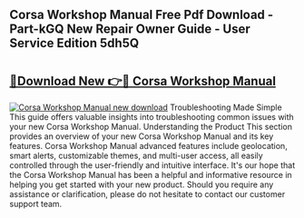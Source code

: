 ## Corsa Workshop Manual Free Pdf Download - Part-kGQ New Repair Owner Guide - User Service Edition 5dh5Q

# <h2><a href="http://bc67699.oget.top/?id=Corsa+Workshop+Manual">🔗Download New 👉🔴 Corsa Workshop Manual</a></h2>

[![Corsa Workshop Manual new download](https://i.imgur.com/5g1atiW.png)](http://bc67699.oget.top/?id=Corsa+Workshop+Manual)
Troubleshooting Made Simple This guide offers valuable insights into troubleshooting common issues with your new Corsa Workshop Manual. Understanding the Product This section provides an overview of your new Corsa Workshop Manual and its key features. Corsa Workshop Manual advanced features include geolocation, smart alerts, customizable themes, and multi-user access, all easily controlled through the user-friendly and intuitive interface. It's our hope that the Corsa Workshop Manual has been a helpful and informative resource in helping you get started with your new product. Should you require any assistance or clarification, please do not hesitate to contact our customer support team.
